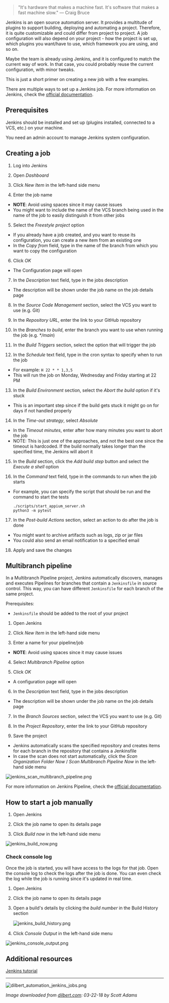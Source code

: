 > "It's hardware that makes a machine fast.  It's software that makes a fast machine slow." — Craig Bruce

Jenkins is an open source automation server. It provides a multitude of plugins to support building, deploying and automating a project.
Therefore, it is quite customizable and could differ from project to project.
A job configuration will also depend on your project - how the project is set up, which plugins you want/have to use, which framework you are using, and so on.

Maybe the team is already using Jenkins, and it is configured to match the current way of work. In that case, you could probably reuse the current configuration, with minor tweaks.

This is just a short primer on creating a new job with a few examples.

There are multiple ways to set up a Jenkins job.
For more information on Jenkins, check the [official documentation](https://www.jenkins.io/doc/book/getting-started/).

## Prerequisites

Jenkins should be installed and set up (plugins installed, connected to a VCS, etc.) on your machine.

You need an admin account to manage Jenkins system configuration.


## Creating a job

1. Log into Jenkins

2. Open _Dashboard_

3. Click _New Item_ in the left-hand side menu

4. Enter the job name
 - **NOTE**: Avoid using spaces since it may cause issues
 - You might want to include the name of the VCS branch being used in the name of the job to easily distinguish it from other jobs

5. Select the _Freestyle project_ option
 - If you already have a job created, and you want to reuse its configuration, you can create a new item from an existing one
 - In the _Copy from_ field, type in the name of the branch from which you want to copy the configuration

6. Click _OK_
 - The Configuration page will open

7. In the _Description_ text field, type in the jobs description
 - The description will be shown under the job name on the job details page

8. In the _Source Code Management_ section, select the VCS you want to use (e.g. Git)

9. In the _Repository URL_, enter the link to your GitHub repository 

10. In the _Branches to build_, enter the branch you want to use when running the job (e.g. _*/main_)

11. In the _Build Triggers_ section, select the option that will trigger the job 

12. In the _Schedule_ text field, type in the cron syntax to specify when to run the job
 - For example: `H 22 * * 1,3,5`
 - This will run the job on Monday, Wednesday and Friday starting at 22 PM 

13. In the _Build Environment_ section, select the _Abort the build_ option if it's stuck
 - This is an important step since if the build gets stuck it might go on for days if not handled properly

14. In the _Time-out strategy_, select _Absolute_
 - In the _Timeout minutes_, enter after how many minutes you want to abort the job
 - NOTE: This is just one of the approaches, and not the best one since the timeout is hardcoded. If the build normally takes longer than the specified time, the Jenkins will abort it

15. In the _Build_ section, click the _Add build step_ button and select the _Execute a shell_ option

16. In the _Command_ text field, type in the commands to run when the job starts
 - For example, you can specify the script that should be run and the command to start the tests

    ```
    ./scripts/start_appium_server.sh
    python3 -m pytest
    ```

17. In the _Post-build Actions_ section, select an action to do after the job is done
 - You might want to archive artifacts such as logs, zip or jar files
 - You could also send an email notification to a specified email

18. Apply and save the changes


## Multibranch pipeline

In a Multibranch Pipeline project, Jenkins automatically discovers, manages and executes Pipelines for branches that contain a `Jenkinsfile` in source control.
This way, you can have different `Jenkinsfile` for each branch of the same project.

Prerequisites:

- `Jenkinsfile` should be added to the root of your project

1. Open Jenkins

2. Click _New Item_ in the left-hand side menu

3. Enter a name for your pipeline/job
 - **NOTE**: Avoid using spaces since it may cause issues

4. Select _Multibranch Pipeline_ option 

5. Click _OK_
 - A configuration page will open

6. In the _Description_ text field, type in the jobs description
 - The description will be shown under the job name on the job details page

7. In the _Branch Sources_ section, select the VCS you want to use (e.g. Git)

8. In the _Project Repository_, enter the link to your GitHub repository 

9. Save the project
 - Jenkins automatically scans the specified repository and creates items for each branch in the repository that contains a Jenkinsfile
 - In case the scan does not start automatically, click the _Scan Organization Folder Now_ / _Scan Multibranch Pipeline Now_ in the left-hand side menu

![jenkins_scan_multibranch_pipeline.png](/img/jenkins_scan_multibranch_pipeline.png)

For more information on Jenkins Pipeline, check the [official documentation](https://www.jenkins.io/doc/book/pipeline/).


## How to start a job manually

1. Open Jenkins

2. Click the job name to open its details page

3. Click _Build now_ in the left-hand side menu

![jenkins_build_now.png](/img/jenkins_build_now.png)

### Check console log

Once the job is started, you will have access to the logs for that job. 
Open the console log to check the logs after the job is done. 
You can even check the log while the job is running since it's updated in real time.

1. Open Jenkins

2. Click the job name to open its details page

3. Open a build's details by clicking the _build number_ in the Build History section
<span style="display:block; margin-top:15px; margin-bottom:15px; margin-left:auto; margin-right:auto; width:100%;">![jenkins_build_history.png](/img/jenkins_build_history.png)</span>
4. Click _Console Output_ in the left-hand side menu

![jenkins_console_output.png](/img/jenkins_console_output.png)


## Additional resources

[Jenkins tutorial](https://www.youtube.com/watch?v=89yWXXIOisk&list=PLhW3qG5bs-L_ZCOA4zNPSoGbnVQ-rp_dG&ab_channel=AutomationStepbyStep)


---

![dilbert_automation_jenkins_jobs.png](/img/dilbert_automation_jenkins_jobs.png)

*Image downloaded from [dilbert.com](https://dilbert.com/strip/2018-03-22): 03-22-18 by Scott Adams*
